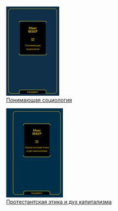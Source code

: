 ![](Понимающая%20социология.jpg)  
[Понимающая социология](Понимающая%20социология.md)

![](Протестантская%20этика%20и%20дух%20капитализма.jpg)  
[Протестантская этика и дух капитализма](Протестантская%20этика%20и%20дух%20капитализма.md)
